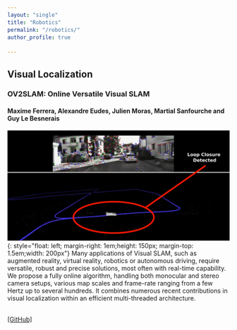```yaml
---
layout: "single"
title: "Robotics"
permalink: "/robotics/"
author_profile: true

---
```


<script type="text/javascript">
   function toggleVisibility(block_id) {
       var e = document.getElementById(block_id);
       if(e.style.display == 'block')
          e.style.display = 'none';
       else
          e.style.display = 'block';
   }
    function copyToClip(element) {
        var str = document.getElementById(element).innerHTML;
        function listener(e) {
            e.clipboardData.setData("text/html", str);
            e.clipboardData.setData("text/plain", str);
            e.preventDefault();
        }
        document.addEventListener("copy", listener);
        document.execCommand("copy");
        document.removeEventListener("copy", listener);
};
</script>

## Visual Localization
### OV2SLAM: Online Versatile Visual SLAM
#### Maxime Ferrera, Alexandre Eudes, Julien Moras, Martial Sanfourche and Guy Le Besnerais

![OV2SLAM](/images/OV2SLAM1.png){: style="float: left; margin-right: 1em;height: 150px; margin-top: 1.5em;width: 200px"} 
Many applications of Visual SLAM, such as augmented reality, virtual reality, robotics or autonomous driving, require versatile, robust and precise solutions, most often with
real-time capability. We propose a fully online algorithm, handling both monocular and stereo camera setups, various map scales and frame-rate ranging from a few Hertz up to several hundreds. It combines numerous recent contributions in visual localization within an efficient multi-threaded architecture.
<!-- <normal> -->
<!-- <p style="text-align: right;"> -->
<br />
    <a href="https://github.com/ov2slam" style="color:page.header.overlay_color">[GitHub]</a>
<!-- </normal> -->
